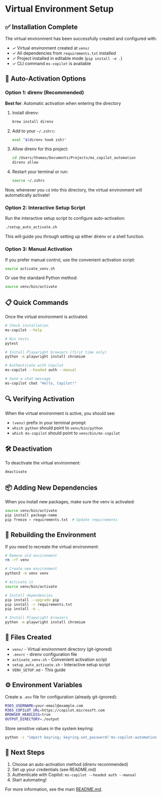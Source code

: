 # Virtual Environment Setup

## ✅ Installation Complete

The virtual environment has been successfully created and configured with:
- ✓ Virtual environment created at `venv/`
- ✓ All dependencies from `requirements.txt` installed
- ✓ Project installed in editable mode (`pip install -e .`)
- ✓ CLI command `ms-copilot` is available

## 🚀 Auto-Activation Options

### Option 1: direnv (Recommended)

**Best for**: Automatic activation when entering the directory

1. Install direnv:
   ```bash
   brew install direnv
   ```

2. Add to your `~/.zshrc`:
   ```bash
   eval "$(direnv hook zsh)"
   ```

3. Allow direnv for this project:
   ```bash
   cd /Users/thomas/Documents/Projects/ms_copilot_automation
   direnv allow
   ```

4. Restart your terminal or run:
   ```bash
   source ~/.zshrc
   ```

Now, whenever you `cd` into this directory, the virtual environment will automatically activate!

### Option 2: Interactive Setup Script

Run the interactive setup script to configure auto-activation:

```bash
./setup_auto_activate.sh
```

This will guide you through setting up either direnv or a shell function.

### Option 3: Manual Activation

If you prefer manual control, use the convenient activation script:

```bash
source activate_venv.sh
```

Or use the standard Python method:

```bash
source venv/bin/activate
```

## 📋 Quick Commands

Once the virtual environment is activated:

```bash
# Check installation
ms-copilot --help

# Run tests
pytest

# Install Playwright browsers (first time only)
python -m playwright install chromium

# Authenticate with Copilot
ms-copilot --headed auth --manual

# Send a chat message
ms-copilot chat "Hello, Copilot!"
```

## 🔍 Verifying Activation

When the virtual environment is active, you should see:
- `(venv)` prefix in your terminal prompt
- `which python` should point to `venv/bin/python`
- `which ms-copilot` should point to `venv/bin/ms-copilot`

## 🛠️ Deactivation

To deactivate the virtual environment:

```bash
deactivate
```

## 📦 Adding New Dependencies

When you install new packages, make sure the venv is activated:

```bash
source venv/bin/activate
pip install package-name
pip freeze > requirements.txt  # Update requirements
```

## 🔄 Rebuilding the Environment

If you need to recreate the virtual environment:

```bash
# Remove old environment
rm -rf venv

# Create new environment
python3 -m venv venv

# Activate it
source venv/bin/activate

# Install dependencies
pip install --upgrade pip
pip install -r requirements.txt
pip install -e .

# Install Playwright browsers
python -m playwright install chromium
```

## 📝 Files Created

- `venv/` - Virtual environment directory (git-ignored)
- `.envrc` - direnv configuration file
- `activate_venv.sh` - Convenient activation script
- `setup_auto_activate.sh` - Interactive setup script
- `VENV_SETUP.md` - This guide

## ⚙️ Environment Variables

Create a `.env` file for configuration (already git-ignored):

```bash
M365_USERNAME=your-email@example.com
M365_COPILOT_URL=https://copilot.microsoft.com
BROWSER_HEADLESS=true
OUTPUT_DIRECTORY=./output
```

Store sensitive values in the system keyring:

```bash
python -c "import keyring; keyring.set_password('ms-copilot-automation', 'M365_PASSWORD', 'your-password')"
```

## 🎯 Next Steps

1. Choose an auto-activation method (direnv recommended)
2. Set up your credentials (see README.md)
3. Authenticate with Copilot: `ms-copilot --headed auth --manual`
4. Start automating!

For more information, see the main [README.md](README.md).
